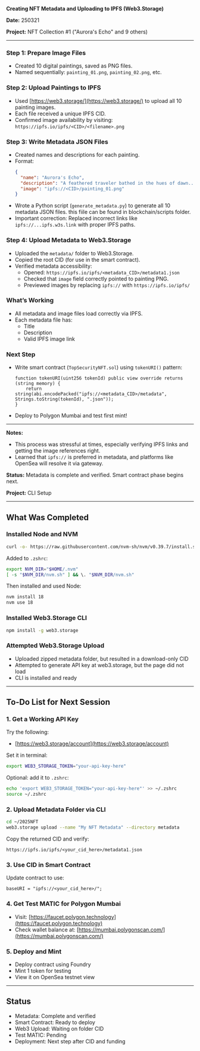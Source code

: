 **Creating NFT Metadata and Uploading to IPFS (Web3.Storage)**

**Date:** 250321

**Project:** NFT Collection #1 ("Aurora's Echo" and 9 others)

---

### Step 1: Prepare Image Files
- Created 10 digital paintings, saved as PNG files.
- Named sequentially: `painting_01.png`, `painting_02.png`, etc.

### Step 2: Upload Paintings to IPFS
- Used [https://web3.storage/](https://web3.storage/) to upload all 10 painting images.
- Each file received a unique IPFS CID.
- Confirmed image availability by visiting:
  `https://ipfs.io/ipfs/<CID>/<filename>.png`

### Step 3: Write Metadata JSON Files
- Created names and descriptions for each painting.
- Format:
  ```json
  {
    "name": "Aurora's Echo",
    "description": "A feathered traveler bathed in the hues of dawn...",
    "image": "ipfs://<CID>/painting_01.png"
  }
  ```
- Wrote a Python script (`generate_metadata.py`) to generate all 10 metadata JSON files. this fiile can be found in blockchain/scripts folder.
- Important correction: Replaced incorrect links like `ipfs://...ipfs.w3s.link` with proper IPFS paths.

### Step 4: Upload Metadata to Web3.Storage
- Uploaded the `metadata/` folder to Web3.Storage.
- Copied the root CID (for use in the smart contract).
- Verified metadata accessibility:
  - Opened: `https://ipfs.io/ipfs/<metadata_CID>/metadata1.json`
  - Checked that `image` field correctly pointed to painting PNG.
  - Previewed images by replacing `ipfs://` with `https://ipfs.io/ipfs/`

### What’s Working 
- All metadata and image files load correctly via IPFS.
- Each metadata file has:
  - Title
  - Description
  - Valid IPFS image link

### Next Step
- Write smart contract (`TopSecurityNFT.sol`) using `tokenURI()` pattern:
  ```solidity
  function tokenURI(uint256 tokenId) public view override returns (string memory) {
      return string(abi.encodePacked("ipfs://<metadata_CID>/metadata", Strings.toString(tokenId), ".json"));
  }
  ```
- Deploy to Polygon Mumbai and test first mint!

---

**Notes:**
- This process was stressful at times, especially verifying IPFS links and getting the image references right.
- Learned that `ipfs://` is preferred in metadata, and platforms like OpenSea will resolve it via gateway.

**Status:** Metadata is complete and verified. Smart contract phase begins next.


**Project:** CLI Setup

---

## What Was Completed

### Installed Node and NVM
```bash
curl -o- https://raw.githubusercontent.com/nvm-sh/nvm/v0.39.7/install.sh | bash
```

Added to `.zshrc`:
```bash
export NVM_DIR="$HOME/.nvm"
[ -s "$NVM_DIR/nvm.sh" ] && \. "$NVM_DIR/nvm.sh"
```

Then installed and used Node:
```bash
nvm install 18
nvm use 18
```

### Installed Web3.Storage CLI
```bash
npm install -g web3.storage
```

### Attempted Web3.Storage Upload
- Uploaded zipped metadata folder, but resulted in a download-only CID
- Attempted to generate API key at web3.storage, but the page did not load
- CLI is installed and ready

---

## To-Do List for Next Session

### 1. Get a Working API Key
Try the following:
- [https://web3.storage/account](https://web3.storage/account)

Set it in terminal:
```bash
export WEB3_STORAGE_TOKEN="your-api-key-here"
```

Optional: add it to `.zshrc`:
```bash
echo 'export WEB3_STORAGE_TOKEN="your-api-key-here"' >> ~/.zshrc
source ~/.zshrc
```

### 2. Upload Metadata Folder via CLI
```bash
cd ~/2025NFT
web3.storage upload --name "My NFT Metadata" --directory metadata
```

Copy the returned CID and verify:
```
https://ipfs.io/ipfs/<your_cid_here>/metadata1.json
```

### 3. Use CID in Smart Contract
Update contract to use:
```solidity
baseURI = "ipfs://<your_cid_here>/";
```

### 4. Get Test MATIC for Polygon Mumbai
- Visit: [https://faucet.polygon.technology](https://faucet.polygon.technology)
- Check wallet balance at: [https://mumbai.polygonscan.com/](https://mumbai.polygonscan.com/)

### 5. Deploy and Mint
- Deploy contract using Foundry
- Mint 1 token for testing
- View it on OpenSea testnet view

---

## Status
- Metadata: Complete and verified
- Smart Contract: Ready to deploy
- Web3 Upload: Waiting on folder CID
- Test MATIC: Pending
- Deployment: Next step after CID and funding



